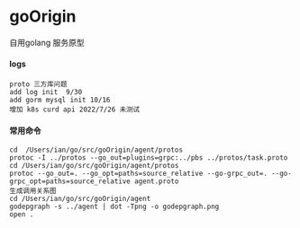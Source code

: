 # goOrigin
自用golang 服务原型

#### logs
    proto 三方库问题
    add log init  9/30
    add gorm mysql init 10/16
    增加 k8s curd api 2022/7/26 未测试
#### 常用命令
    cd  /Users/ian/go/src/goOrigin/agent/protos
    protoc -I ../protos --go_out=plugins=grpc:../pbs ../protos/task.proto
    cd /Users/ian/go/src/goOrigin/agent/protos
    protoc --go_out=. --go_opt=paths=source_relative --go-grpc_out=. --go-grpc_opt=paths=source_relative agent.proto
    生成调用关系图
    cd /Users/ian/go/src/goOrigin/agent
    godepgraph -s ../agent | dot -Tpng -o godepgraph.png
    open .
    